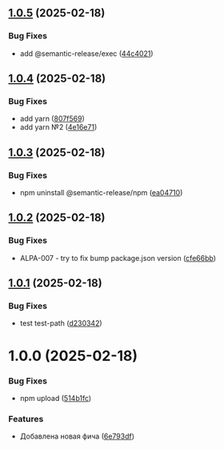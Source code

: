 ## [1.0.5](https://github.com/upstars-global/test-repo/compare/v1.0.4...v1.0.5) (2025-02-18)


### Bug Fixes

* add @semantic-release/exec ([44c4021](https://github.com/upstars-global/test-repo/commit/44c40217acd633152c5e4ee00c66708af2eb3c9d))

## [1.0.4](https://github.com/upstars-global/test-repo/compare/v1.0.3...v1.0.4) (2025-02-18)


### Bug Fixes

* add yarn ([807f569](https://github.com/upstars-global/test-repo/commit/807f5694ef8a571e0efa8271a337593165d18772))
* add yarn №2 ([4e16e71](https://github.com/upstars-global/test-repo/commit/4e16e7150380bc57b276ac2cd2a2e8a3800d392e))

## [1.0.3](https://github.com/upstars-global/test-repo/compare/v1.0.2...v1.0.3) (2025-02-18)


### Bug Fixes

* npm uninstall @semantic-release/npm ([ea04710](https://github.com/upstars-global/test-repo/commit/ea04710753f7cbee00ff6270f189de5708e1d604))

## [1.0.2](https://github.com/upstars-global/test-repo/compare/v1.0.1...v1.0.2) (2025-02-18)


### Bug Fixes

* ALPA-007 - try to fix bump package.json version ([cfe66bb](https://github.com/upstars-global/test-repo/commit/cfe66bb124395085f13f0ccca3f502b73f3c3828))

## [1.0.1](https://github.com/upstars-global/test-repo/compare/v1.0.0...v1.0.1) (2025-02-18)


### Bug Fixes

* test test-path ([d230342](https://github.com/upstars-global/test-repo/commit/d230342a01eaf4a92cb0900622cfb7d8c35f60de))

# 1.0.0 (2025-02-18)


### Bug Fixes

* npm upload ([514b1fc](https://github.com/upstars-global/test-repo/commit/514b1fc3f7597d4249af9eadfa4a11da18c0f32b))


### Features

* Добавлена новая фича ([6e793df](https://github.com/upstars-global/test-repo/commit/6e793dfb9c8886559c774a75aa7f8733ee67d70e))

